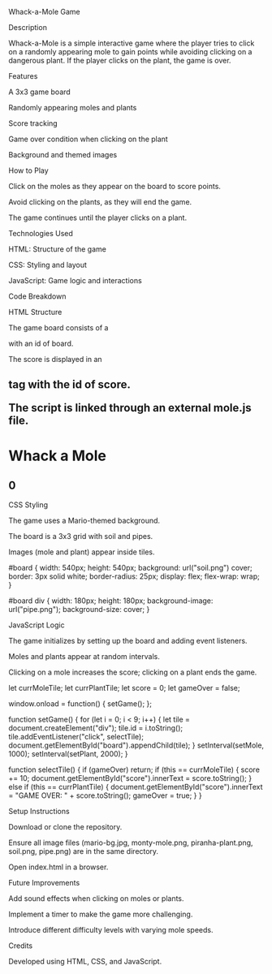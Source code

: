 Whack-a-Mole Game

Description

Whack-a-Mole is a simple interactive game where the player tries to click on a randomly appearing mole to gain points while avoiding clicking on a dangerous plant. If the player clicks on the plant, the game is over.

Features

A 3x3 game board

Randomly appearing moles and plants

Score tracking

Game over condition when clicking on the plant

Background and themed images

How to Play

Click on the moles as they appear on the board to score points.

Avoid clicking on the plants, as they will end the game.

The game continues until the player clicks on a plant.

Technologies Used

HTML: Structure of the game

CSS: Styling and layout

JavaScript: Game logic and interactions

Code Breakdown

HTML Structure

The game board consists of a <div> with an id of board.

The score is displayed in an <h2> tag with the id of score.

The script is linked through an external mole.js file.

<h1>Whack a Mole</h1>
<h2 id="score">0</h2>
<div id="board"></div>
<script src="mole.js"></script>

CSS Styling

The game uses a Mario-themed background.

The board is a 3x3 grid with soil and pipes.

Images (mole and plant) appear inside tiles.

#board {
  width: 540px;
  height: 540px;
  background: url("soil.png") cover;
  border: 3px solid white;
  border-radius: 25px;
  display: flex;
  flex-wrap: wrap;
}

#board div {
  width: 180px;
  height: 180px;
  background-image: url("pipe.png");
  background-size: cover;
}

JavaScript Logic

The game initializes by setting up the board and adding event listeners.

Moles and plants appear at random intervals.

Clicking on a mole increases the score; clicking on a plant ends the game.

let currMoleTile;
let currPlantTile;
let score = 0;
let gameOver = false;

window.onload = function() {
  setGame();
};

function setGame() {
  for (let i = 0; i < 9; i++) {
    let tile = document.createElement("div");
    tile.id = i.toString();
    tile.addEventListener("click", selectTile);
    document.getElementById("board").appendChild(tile);
  }
  setInterval(setMole, 1000);
  setInterval(setPlant, 2000);
}

function selectTile() {
  if (gameOver) return;
  if (this == currMoleTile) {
    score += 10;
    document.getElementById("score").innerText = score.toString();
  } else if (this == currPlantTile) {
    document.getElementById("score").innerText = "GAME OVER: " + score.toString();
    gameOver = true;
  }
}

Setup Instructions

Download or clone the repository.

Ensure all image files (mario-bg.jpg, monty-mole.png, piranha-plant.png, soil.png, pipe.png) are in the same directory.

Open index.html in a browser.

Future Improvements

Add sound effects when clicking on moles or plants.

Implement a timer to make the game more challenging.

Introduce different difficulty levels with varying mole speeds.

Credits

Developed using HTML, CSS, and JavaScript.

